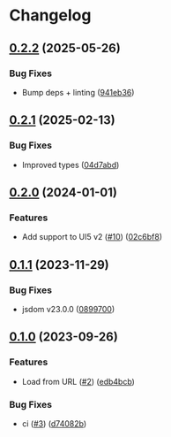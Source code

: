 # Changelog

## [0.2.2](https://github.com/mauriciolauffer/vitest-environment-ui5/compare/v0.2.1...v0.2.2) (2025-05-26)


### Bug Fixes

* Bump deps + linting ([941eb36](https://github.com/mauriciolauffer/vitest-environment-ui5/commit/941eb367ca2dd7895da64383b804c996440be987))

## [0.2.1](https://github.com/mauriciolauffer/vitest-environment-ui5/compare/v0.2.0...v0.2.1) (2025-02-13)

### Bug Fixes

- Improved types ([04d7abd](https://github.com/mauriciolauffer/vitest-environment-ui5/commit/04d7abd233108a0b63d773ee6f30eb31417e02b3))

## [0.2.0](https://github.com/mauriciolauffer/vitest-environment-ui5/compare/v0.1.1...v0.2.0) (2024-01-01)

### Features

- Add support to UI5 v2 ([#10](https://github.com/mauriciolauffer/vitest-environment-ui5/issues/10)) ([02c6bf8](https://github.com/mauriciolauffer/vitest-environment-ui5/commit/02c6bf81c6fd61b617663f89c3472521fc48940b))

## [0.1.1](https://github.com/mauriciolauffer/vitest-environment-ui5/compare/v0.1.0...v0.1.1) (2023-11-29)

### Bug Fixes

- jsdom v23.0.0 ([0899700](https://github.com/mauriciolauffer/vitest-environment-ui5/commit/08997006591cd068c58151e3c9fa79bc3ca7a430))

## [0.1.0](https://github.com/mauriciolauffer/vitest-environment-ui5/compare/v0.0.1...v0.1.0) (2023-09-26)

### Features

- Load from URL ([#2](https://github.com/mauriciolauffer/vitest-environment-ui5/issues/2)) ([edb4bcb](https://github.com/mauriciolauffer/vitest-environment-ui5/commit/edb4bcb3b1cc21b376357dffc0fe11fb713e90c0))

### Bug Fixes

- ci ([#3](https://github.com/mauriciolauffer/vitest-environment-ui5/issues/3)) ([d74082b](https://github.com/mauriciolauffer/vitest-environment-ui5/commit/d74082b8c5306c662128f5600fa8a6cac042efc0))
